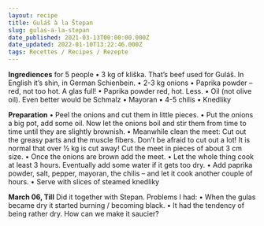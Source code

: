 ```yaml
---
layout: recipe
title: Guláš à la Štepan
slug: gulas-a-la-stepan
date_published: 2021-03-13T00:00:00.000Z
date_updated: 2022-01-10T13:22:46.000Z
tags: Recettes / Recipes / Rezepte
---
```


**Ingrediences** for 5 people
•	3 kg of kliška. That’s beef used for Guláš. In English it’s shin, in German Schienbein.
•	2-3 kg onions
•	Paprika powder – red, not too hot. A glas full!
•	Paprika powder red, hot. Less.
•	Oil (not olive oil). Even better would be Schmalz
•	Mayoran
•	4-5 chilis
•	Knedliky

**Preparation**
•	Peel the onions and cut them in little pieces.
•	Put the onions a big pot, add some oil. Now let the onions boil and stir them from time to time until they are slightly brownish.
•	Meanwhile clean the meet: Cut out the greasy parts and the muscle fibers. Don’t be afraid to cut out a lot! It is normal that over ½ kg is cut away! Cut the meet in pieces of about 3 cm size.
•	Once the onions are brown add the meet.
•	Let the whole thing cook at least 3 hours. Eventually add some water if it gets too dry.
•	Add paprika powder, salt, pepper, mayoran, the chilis – and let it cook another couple of hours.
•	Serve with slices of steamed knedliky

**March 06, Till** Did it together with Stepan.
Problems I had:
•	When the gulas became dry it started burning / becoming black.
•	It had the tendency of being rather dry. How can we make it saucier?
